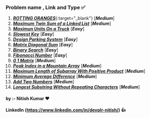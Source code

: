 ### Problem name , Link and Type ✅ ###
1. [***ROTTING ORANGES***]( https://leetcode.com/problems/rotting-oranges/ ){:target="_blank"} [***Medium***]<br>
2. [***Maximum Twin Sum of a Linked List***]( https://leetcode.com/problems/maximum-twin-sum-of-a-linked-list/ ) [***Medium***]<br>
3. [***Maximun Units On a Truck***]( https://leetcode.com/problems/maximum-units-on-a-truck/ ) [***Easy***]<br>
4. [***Slowest Key***]( https://leetcode.com/problems/slowest-key/ ) [***Easy***]<br>
5. [***Design Parking System***]( https://leetcode.com/problems/design-parking-system/ ) [***Easy***]<br>
6. [***Matrix Diagonal Sum***]( https://leetcode.com/problems/matrix-diagonal-sum/ ) [***Easy***]<br>
7. [***Binary Search***]( https://leetcode.com/problems/binary-search/ ) [***Easy***]<br>
8. [***Fibonacci Number***]( https://leetcode.com/problems/fibonacci-number/ ) [***Easy***]<br>
9. [***0 1 Matrix***]( https://leetcode.com/problems/01-matrix/ ) [***Medium***]<br>
10. [***Peak Index in a Mountain Array***]( https://leetcode.com/problems/peak-index-in-a-mountain-array/ ) [***Medium***]<br>
11. [***Maximum Length of Subarray With Positive Product***]( https://leetcode.com/problems/maximum-length-of-subarray-with-positive-product/ ) [***Medium***]<br>
12. [***Minimum Average Difference***]( https://leetcode.com/problems/minimum-average-difference/ ) [***Medium***]<br>
13. [***Add Two Numbers***]( https://leetcode.com/problems/add-two-numbers/ ) [***Medium***]<br>
14. [***Longest Substring Without Repeating Characters***]( https://leetcode.com/problems/longest-substring-without-repeating-characters/ ) [***Medium***]<br>


#### by :- Nitish Kumar ❤️ ####
#### LinkedIn (https://www.linkedin.com/in/devplr-nitish/) 👍 ####